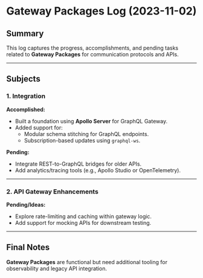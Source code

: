 # Gateway Packages Log (2023-11-02)

## Summary
This log captures the progress, accomplishments, and pending tasks related to **Gateway Packages** for communication protocols and APIs.

---

## Subjects

### 1. Integration

**Accomplished:**
- Built a foundation using **Apollo Server** for GraphQL Gateway.
- Added support for:
  - Modular schema stitching for GraphQL endpoints.
  - Subscription-based updates using `graphql-ws`.

**Pending:**
- Integrate REST-to-GraphQL bridges for older APIs.
- Add analytics/tracing tools (e.g., Apollo Studio or OpenTelemetry).

---

### 2. API Gateway Enhancements

**Pending/Ideas:**
- Explore rate-limiting and caching within gateway logic.
- Add support for mocking APIs for downstream testing.

---

## Final Notes
**Gateway Packages** are functional but need additional tooling for observability and legacy API integration.